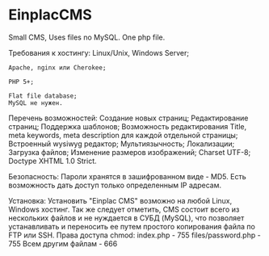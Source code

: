 EinplacCMS
==========

Small CMS, Uses files no MySQL. One php file.


Требования к хостингу:
	Linux/Unix, Windows Server;
    
	Apache, nginx или Cherokee;
    
	PHP 5+;
    
	Flat file database;
	MySQL не нужен.


Перечень возможностей:
    Создание новых страниц;
    Редактирование страниц;
    Поддержка шаблонов;
    Возможность редактирования Title, meta keywords, meta description для каждой отдельной страницы;
    Встроенный wysiwyg редактор;
    Мультиязычность;
    Локализации;
    Загрузка файлов;
    Изменение размеров изображений;
    Charset UTF-8;
    Doctype XHTML 1.0 Strict.


Безопасность:
    Пароли хранятся в зашифрованном виде - MD5.
    Есть возможность дать доступ только определенным IP адресам.


Установка:
    Установить "Einplac CMS" возможно на любой Linux, Windows хостинг. Так же следует отметить, CMS состоит всего из нескольких файлов и не нуждается в СУБД (MySQL), что позволяет устанавливать и переносить ее путем простого копирования файла по FTP или SSH.
    Права доступа chmod:
        index.php - 755
        files/password.php - 755
        Всем другим файлам - 666
    
